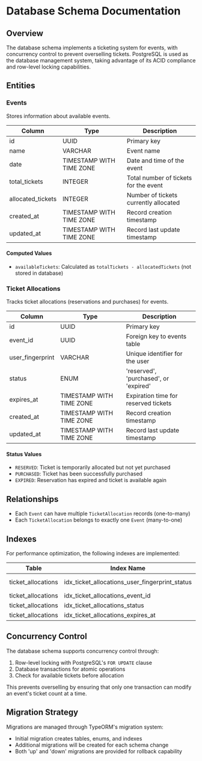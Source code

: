 # Database Schema Documentation

## Overview
The database schema implements a ticketing system for events, with concurrency control to prevent overselling tickets. PostgreSQL is used as the database management system, taking advantage of its ACID compliance and row-level locking capabilities.

## Entities

### Events
Stores information about available events.

| Column             | Type                    | Description                           |
|--------------------|-------------------------|---------------------------------------|
| id                 | UUID                    | Primary key                           |
| name               | VARCHAR                 | Event name                            |
| date               | TIMESTAMP WITH TIME ZONE| Date and time of the event            |
| total_tickets      | INTEGER                 | Total number of tickets for the event |
| allocated_tickets  | INTEGER                 | Number of tickets currently allocated |
| created_at         | TIMESTAMP WITH TIME ZONE| Record creation timestamp             |
| updated_at         | TIMESTAMP WITH TIME ZONE| Record last update timestamp          |

#### Computed Values
- `availableTickets`: Calculated as `totalTickets - allocatedTickets` (not stored in database)

### Ticket Allocations
Tracks ticket allocations (reservations and purchases) for events.

| Column             | Type                    | Description                           |
|--------------------|-------------------------|---------------------------------------|
| id                 | UUID                    | Primary key                           |
| event_id           | UUID                    | Foreign key to events table           |
| user_fingerprint   | VARCHAR                 | Unique identifier for the user        |
| status             | ENUM                    | 'reserved', 'purchased', or 'expired' |
| expires_at         | TIMESTAMP WITH TIME ZONE| Expiration time for reserved tickets  |
| created_at         | TIMESTAMP WITH TIME ZONE| Record creation timestamp             |
| updated_at         | TIMESTAMP WITH TIME ZONE| Record last update timestamp          |

#### Status Values
- `RESERVED`: Ticket is temporarily allocated but not yet purchased
- `PURCHASED`: Ticket has been successfully purchased
- `EXPIRED`: Reservation has expired and ticket is available again

## Relationships
- Each `Event` can have multiple `TicketAllocation` records (one-to-many)
- Each `TicketAllocation` belongs to exactly one `Event` (many-to-one)

## Indexes
For performance optimization, the following indexes are implemented:

| Table              | Index Name                                    | Columns                    |
|--------------------|-----------------------------------------------|----------------------------|
| ticket_allocations | idx_ticket_allocations_user_fingerprint_status| user_fingerprint, status   |
| ticket_allocations | idx_ticket_allocations_event_id               | event_id                   |
| ticket_allocations | idx_ticket_allocations_status                 | status                     |
| ticket_allocations | idx_ticket_allocations_expires_at             | expires_at                 |

## Concurrency Control
The database schema supports concurrency control through:
1. Row-level locking with PostgreSQL's `FOR UPDATE` clause
2. Database transactions for atomic operations
3. Check for available tickets before allocation

This prevents overselling by ensuring that only one transaction can modify an event's ticket count at a time.

## Migration Strategy
Migrations are managed through TypeORM's migration system:
- Initial migration creates tables, enums, and indexes
- Additional migrations will be created for each schema change
- Both 'up' and 'down' migrations are provided for rollback capability 